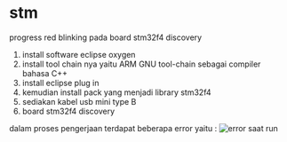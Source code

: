 # stm

progress red blinking pada board stm32f4 discovery 

1. install software eclipse oxygen 
2. install tool chain nya yaitu ARM GNU tool-chain sebagai compiler bahasa C++
3. install eclipse plug in
4. kemudian install pack yang menjadi library stm32f4
5. sediakan kabel usb mini type B 
6. board stm32f4 discovery 

dalam proses pengerjaan terdapat beberapa error yaitu : 
![error saat run](https://user-images.githubusercontent.com/32272275/32444843-8e65db02-c336-11e7-8233-02c2954ec2dd.png)
